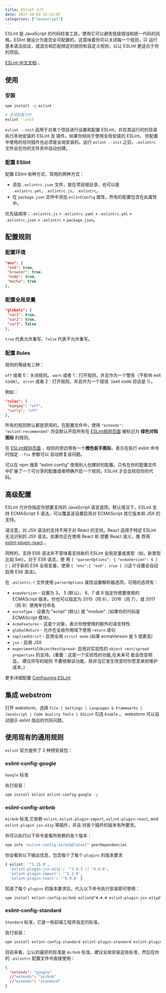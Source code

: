 ```yaml
---
title: ESlint 入门
date: 2017-10-03 15:23:07
categories: ["Javascript"]
---
```


ESLint 是 JavaScript 的代码检查工具，使用它可以避免低级错误和统一代码的风格。ESlint 被设计为是完全可配置的，这意味着你可以关闭每一个规则，只
运行基本语法验证，或混合和匹配绑定的规则和自定义规则，以让 ESLint 更适合于你的项目。

[ESLint 中文文档](http://eslint.cn/) 。



## 使用

### 安装

``` bash
npm install -g eslint

# 生成配置文件
eslint --init
```

`eslint --init` 适用于对某个项目进行设置和配置 ESLint，并在其运行的的目录执行本地安装的 ESLint 及 插件。如果你倾向于使用全局安装的 ESLint，
你配置中使用的任何插件也必须是全局安装的。运行 `eslint --init` 之后，`.eslintrc` 文件会在你的文件夹中自动创建。

### 配置 ESlint

配置 ESlint 有种方式，常用的两种方式：

- 添加 `.eslintrc.json` 文件，放在项目根目录，也可以是 `.eslintrc.yml`，`.eslintrc.js`，`.eslintrc`。
- 在 `package.json` 文件中添加 `eslintConfig` 属性，所有的配置包含在此属性中。

优先级顺序：`.eslintrc.js` > `.eslintrc.yaml` > `.eslintrc.yml` > `.eslintrc.json` > `.eslintrc` > `package.json`。

## 配置规则

### 配置环境

``` json
"env": {
 "es6": true,
 "browser": true,
 "node": true,
 "mocha": true
},
```

### 配置全局变量

``` json
"globals": {
 "var1": true,
 "var2": true,
 "var3": false
},
```

`true` 代表允许重写、`false` 代表不允许重写。

### 配置 Rules

规则的等级有三种：

`off` 或者 0：关闭规则。
`warn` 或者 1：打开规则，并且作为一个警告（不影响 exit code）。
`error` 或者 2：打开规则，并且作为一个错误（exit code 将会是 1）。

例如：

``` json
"rules": {
 "eqeqeq": "off",
 "curly": "off"
},
```

所有的规则默认都是禁用的。在配置文件中，使用 `"extends": "eslint:recommended"` 将会默认开启所有在 [ESLint规则页面](http://eslint.cn/docs/rules/)
被标记为 **绿色对钩图标** 的规则。

在 [ESLint规则页面](http://eslint.cn/docs/rules/) ，规则的旁边带有一个**橙色扳手图标**，表示在执行 eslint 命令时指定 `--fix` 参数可以
自动修复该问题。

可以在 npm 搜索 “eslint-config” 使用别人创建好的配置。只有在你的配置文件中扩展了一个可分享的配置或者明确开启一个规则，ESLint 才会去校验你的代码。

## 高级配置

ESLint 允许你指定你想要支持的 JavaScript 语言选项。默认情况下，ESLint 支持 ECMAScript 5 语法。可以覆盖该设置启用对 ECMAScript 其它版本和 JSX 的支持。

请注意，对 JSX 语法的支持不用于对 React 的支持。React 适用于特定 ESLint 无法识别的 JSX 语法。如果你正在使用 React 和 想要 React 语义，推
荐用 [eslint-plugin-react](https://github.com/yannickcr/eslint-plugin-react) 。

同样的，支持 ES6 语法并不意味着支持新的 ESLint 全局变量或类型（如，新类型比如 Set）。对于 ES6 语法，使
用 `{ "parserOptions": { "ecmaVersion": 6 } }`；对于新的 ES6 全局变量，使用 `{ "env":{ "es6": true } }`(这个设置会自动启用 ES6 语法)。

在 `.eslintrc.*` 文件使用 `parserOptions` 属性设置解析器选项。可用的选项有：

- `ecmaVersion` - 设置为 3， 5 (默认)， 6、7 或 8 指定你想要使用的 ECMAScript 版本。你也可以指定为 2015（同 6），2016（同 7），或
2017（同 8）使用年份命名
- `ourceType` - 设置为 "script" (默认) 或 "module"（如果你的代码是 ECMAScript 模块)。
- `ecmaFeatures` - 这是个对象，表示你想使用的额外的语言特性:
- `globalReturn` - 允许在全局作用域下使用 `return` 语句
- `impliedStrict` - 启用全局 `strict mode` (如果 ecmaVersion 是 5 或更高)
- `jsx` - 启用 JSX
- `experimentalObjectRestSpread`- 启用对实验性的 `object rest/spread properties` 的支持。(重要：这是一个实验性的功能,在未来可
能会改变明显。 建议你写的规则 不要依赖该功能，除非当它发生改变时你愿意承担维护成本。)

更多详细配置 [Configuring ESLint](http://eslint.cn/docs/user-guide/configuring)

## 集成 webstrom

打开 webstorm，选择 `File | Settings | Languages & Frameworks | JavaScript | Code Quality Tools | ESLint` 勾选 `Enable` 。
webstorm 可以自动提示 eslint 指出的代码问题。

## 使用现有的通用规则

`eslint` 官方提供了 3 种预安装包：

### eslint-config-google

`Google` 标准

执行安装：

``` bash
npm install eslint eslint-config-google -g
```

### eslint-config-airbnb

`Airbnb` 标准,它依赖 `eslint`, `eslint-plugin-import`, `eslint-plugin-react`, and `eslint-plugin-jsx-a11y` 等插件，并且
对各个插件的版本有所要求。

你可以执行以下命令查看所依赖的各个版本：

``` bash
npm info "eslint-config-airbnb@latest" peerDependencies
```

你会看到以下输出信息，包含每个了每个 `plugins` 的版本要求

``` bash
{ eslint: '^3.15.0',
  'eslint-plugin-jsx-a11y': '^3.0.2 || ^4.0.0',
  'eslint-plugin-import': '^2.2.0',
  'eslint-plugin-react': '^6.9.0' }
```  

知道了每个 `plugins` 的版本要求后，代入以下命令执行安装即可使用：

``` bash
npm install eslint-config-airbnb eslint@^#.#.# eslint-plugin-jsx-a11y@^#.#.# eslint-plugin-import@^#.#.# eslint-plugin-react@^#.#.# -g
```

### eslint-config-standard

`Standard` 标准，它是一些前端工程师自定的标准。

执行安装：

``` bash
npm install eslint-config-standard eslint-plugin-standard eslint-plugin-promise -g
```

目前来看，公认的最好的标准是 `Airbnb` 标准。建议全局安装这些标准，然后在你的 `.eslintrc` 配置文件中直接使用：

``` json
{
  "extends": "google"
  //"extends": "airbnb"
  //"extends": "standard"
}
```
